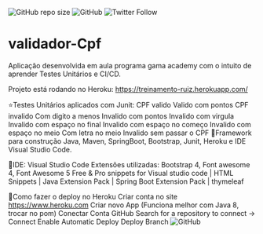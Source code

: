 ![GitHub repo size](https://img.shields.io/github/repo-size/vlruiz108/validador-Cpf)
![GitHub](https://img.shields.io/github/license/vlruiz108/validador-Cpf)
![Twitter Follow](https://img.shields.io/twitter/follow/Vanessa22607274?label=Seguir&style=social)
# validador-Cpf

Aplicação desenvolvida em aula programa gama academy com o intuito de aprender Testes Unitários e CI/CD.

Projeto está rodando no Heroku: https://treinamento-ruiz.herokuapp.com/

⭐Testes Unitários aplicados com Junit:
CPF valido
Valido com pontos
CPF invalido
Com digito a menos
Invalido com pontos
Invalido com virgula
Invalido com espaço no final
Invalido com espaço no começo
Invalido com espaço no meio
Com letra no meio
Invalido sem passar o CPF
📍Framework para construção
Java, Maven, SpringBoot, Bootstrap, Junit, Heroku e IDE Visual Studio Code.

📍IDE: Visual Studio Code
Extensões utilizadas:
Bootstrap 4, Font awesome 4, Font Awesome 5 Free & Pro snippets for Visual studio code | HTML Snippets | Java Extension Pack | Spring Boot Extension Pack | thymeleaf

📍Como fazer o deploy no Heroku
Criar conta no site https://www.heroku.com
Criar novo App (Funciona melhor com Java 8, trocar no pom)
Conectar Conta GitHub
Search for a repository to connect -> Connect
Enable Automatic Deploy
Deploy Branch
![GitHub](https://img.shields.io/github/license/vlruiz108/validador-Cpf)
